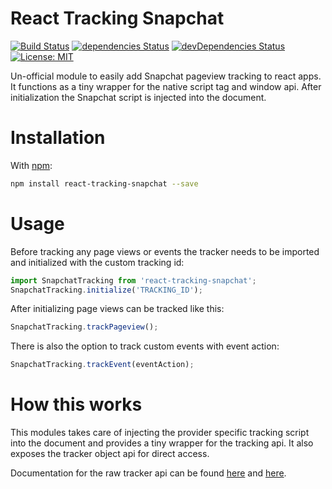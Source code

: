 # React Tracking Snapchat

[![Build Status](https://travis-ci.org/realalexbarge/react-tracking-snapchat.svg?branch=master)](https://travis-ci.org/realalexbarge/react-tracking-snapchat) [![dependencies Status](https://david-dm.org/realalexbarge/react-tracking-snapchat/status.svg)](https://david-dm.org/realalexbarge/react-tracking-snapchat) [![devDependencies Status](https://david-dm.org/realalexbarge/react-tracking-snapchat/dev-status.svg)](https://david-dm.org/realalexbarge/react-tracking-snapchat?type=dev) [![License: MIT](https://img.shields.io/badge/License-MIT-blue.svg)](https://opensource.org/licenses/MIT)

Un-official module to easily add Snapchat pageview tracking to react apps. It functions as a tiny wrapper for the native script tag and window api. After initialization the Snapchat script is injected into the document.

# Installation

With [npm](https://www.npmjs.com/):

```bash
npm install react-tracking-snapchat --save
```

# Usage

Before tracking any page views or events the tracker needs to be imported and initialized with the custom tracking id:

```js
import SnapchatTracking from 'react-tracking-snapchat';
SnapchatTracking.initialize('TRACKING_ID');
```

After initializing page views can be tracked like this:

```js
SnapchatTracking.trackPageview();
```

There is also the option to track custom events with event action:

```js
SnapchatTracking.trackEvent(eventAction);
```

# How this works

This modules takes care of injecting the provider specific tracking script into the document and provides a tiny wrapper for the tracking api. It also exposes the tracker object api for direct access.

Documentation for the raw tracker api can be found [here](https://help.snapchat.com/hc/en-us/articles/360003469854-Snapchat-Pixel-Overview) and [here](https://help.snapchat.com/hc/en-us/articles/360007856794-Developer-Notes).
